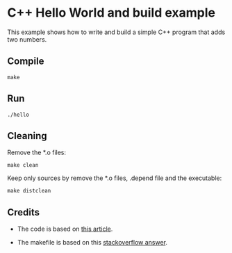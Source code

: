 # C++ Hello World and build example

This example shows how to write and build a simple C++ program that adds two numbers.


## Compile

```
make
```

## Run


```
./hello
```

## Cleaning

Remove the *.o files:

```
make clean
```

Keep only sources by remove the *.o files, .depend file and the executable:


```
make distclean
```


## Credits

* The code is based on [this article](https://www.learncpp.com/cpp-tutorial/19-header-files/).

* The makefile is based on this [stackoverflow answer](https://stackoverflow.com/a/2481326/297131).
